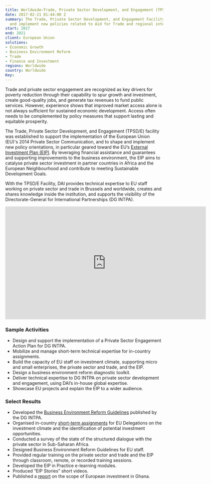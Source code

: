 ```yaml
---
title: Worldwide—Trade, Private Sector Development, and Engagement (TPSD/E) Facility
date: 2017-02-21 01:44:00 Z
summary: The Trade, Private Sector Development, and Engagement Facility helps shape
  and implement new policies related to Aid for Trade and regional integration programmes.
start: 2017
end: 2021
client: European Union
solutions:
- Economic Growth
- Business Environment Reform
- Trade
- Finance and Investment
regions: Worldwide
country: Worldwide
Key: 
---
```


Trade and private sector engagement are recognized as key drivers for poverty reduction through their capability to spur growth and investment, create good-quality jobs, and generate tax revenues to fund public services. However, experience shows that improved market access alone is not always sufficient for sustained economic development. Access often needs to be complemented by policy measures that support lasting and equitable prosperity.

The Trade, Private Sector Development, and Engagement (TPSD/E) facility was established to support the implementation of the European Union (EU)'s 2014 Private Sector Communication, and to shape and implement new policy orientations, in particular geared toward the EU’s [External Investment Plan (EIP)](https://ec.europa.eu/commission/priorities/stronger-global-actor/external-investment-plan_en). By leveraging financial assistance and guarantees and supporting improvements to the business environment, the EIP aims to catalyse private sector investment in partner countries in Africa and the European Neighbourhood and contribute to meeting Sustainable Development Goals.

With the TPSD/E Facility, DAI provides technical expertise to EU staff working on private sector and trade in Brussels and worldwide, creates and shares knowledge inside the institution, and supports the visibility of the Directorate-General for International Partnerships (DG INTPA).

<iframe src="https://player.vimeo.com/video/319475541" width="640" height="360" frameborder="0" webkitallowfullscreen mozallowfullscreen allowfullscreen></iframe>

### Sample Activities

* Design and support the implementation of a Private Sector Engagement Action Plan for DG INTPA.
* Mobilize and manage short-term technical expertise for in-country assignments.
* Build the capacity of EU staff on investment climate, supporting micro and small enterprises, the private sector and trade, and the EIP.
* Design a business environment reform diagnostic toolkit.
* Deliver technical expertise to DG INTPA on private sector development and engagement, using DAI’s in-house global expertise.
* Showcase EU projects and explain the EIP to a wider audience.

### Select Results

* Developed the [Business Environment Reform Guidelines](https://europa.eu/capacity4dev/t-and-m-series/documents/guidelines-ndeg9-business-environment-reform) published by the DG INTPA.
* Organised in-country [short-term assignments](http://ec.europa.eu/europeaid/files/tpsd-infographic/) for EU Delegations on the investment climate and the identification of potential investment opportunities.
* Conducted a survey of the state of the structured dialogue with the private sector in Sub-Saharan Africa.
* Designed Business Environment Reform Guidelines for EU staff.
* Provided regular training on the private sector and trade and the EIP through classroom, remote, or recorded training sessions.
* Developed the EIP in Practice e-learning modules.
* Produced “EIP Stories” short videos.
* Published a [report](/uploads/FINAL%20Annex%20B%20European%20Investment%20in%20Ghana%20brochure.pdf) on the scope of European investment in Ghana. 